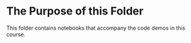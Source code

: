 # The Purpose of this Folder

This folder contains notebooks that accompany the code demos in this course.
